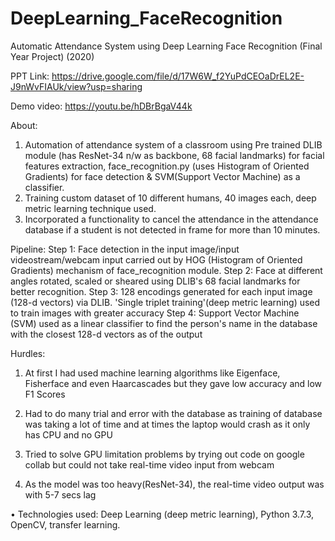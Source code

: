 # DeepLearning_FaceRecognition
Automatic Attendance System using Deep Learning Face Recognition (Final Year Project)                            (2020)

PPT Link: https://drive.google.com/file/d/17W6W_f2YuPdCEOaDrEL2E-J9nWvFIAUk/view?usp=sharing

Demo video: https://youtu.be/hDBrBgaV44k

About:
1) Automation of attendance system of a classroom using Pre trained DLIB module (has ResNet-34 n/w as backbone, 68 facial landmarks) for facial features extraction, face_recognition.py (uses Histogram of Oriented Gradients) for face detection & SVM(Support Vector Machine) as a classifier.
2) Training custom dataset of 10 different humans, 40 images each, deep metric learning technique used.
3) Incorporated a functionality to cancel the attendance in the attendance database if a student is not detected in frame for more than 10 minutes.

Pipeline:
Step 1: Face detection in the input image/input videostream/webcam input carried out by HOG (Histogram of Oriented Gradients) mechanism of face_recognition module.
Step 2: Face at different angles rotated, scaled or sheared using DLIB's 68 facial landmarks for better recognition.
Step 3: 128 encodings generated for each input image (128-d vectors) via DLIB. 'Single triplet training'(deep metric learning) used to train images with greater accuracy
Step 4: Support Vector Machine (SVM) used as a linear classifier to find the person's name in the database with the closest 128-d vectors as of the output

Hurdles:
1) At first I had used machine learning algorithms like Eigenface, Fisherface and even Haarcascades but they gave low accuracy and low F1 Scores

2) Had to do many trial and error with the database as training of database was taking a lot of time and at times the laptop would crash as it only has CPU and no GPU

3) Tried to solve GPU limitation problems by trying out code on google collab but could not take real-time video input from webcam

4) As the model was too heavy(ResNet-34), the real-time video output was with 5-7 secs lag


•	Technologies used: Deep Learning (deep metric learning), Python 3.7.3, OpenCV, transfer learning.

